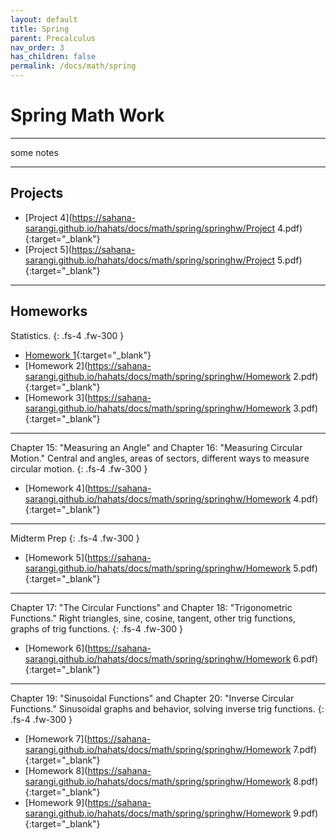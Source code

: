 ```yaml
---
layout: default
title: Spring
parent: Precalculus
nav_order: 3
has_children: false
permalink: /docs/math/spring
---
```


# Spring Math Work

---

some notes

---

## Projects

- [Project 4](https://sahana-sarangi.github.io/hahats/docs/math/spring/springhw/Project 4.pdf){:target="_blank"}
- [Project 5](https://sahana-sarangi.github.io/hahats/docs/math/spring/springhw/Project 5.pdf){:target="_blank"}

---

## Homeworks

Statistics.
{: .fs-4 .fw-300 }

- [Homework 1](https://sahana-sarangi.github.io/hahats/docs/math/spring/springhw/Homework1.pdf){:target="_blank"}
- [Homework 2](https://sahana-sarangi.github.io/hahats/docs/math/spring/springhw/Homework 2.pdf){:target="_blank"}
- [Homework 3](https://sahana-sarangi.github.io/hahats/docs/math/spring/springhw/Homework 3.pdf){:target="_blank"}

---

Chapter 15: "Measuring an Angle" and Chapter 16: "Measuring Circular Motion." Central and angles, areas of sectors, different ways to measure circular motion.
{: .fs-4 .fw-300 }

- [Homework 4](https://sahana-sarangi.github.io/hahats/docs/math/spring/springhw/Homework 4.pdf){:target="_blank"}
  
---

Midterm Prep
{: .fs-4 .fw-300 }

- [Homework 5](https://sahana-sarangi.github.io/hahats/docs/math/spring/springhw/Homework 5.pdf){:target="_blank"}

---

Chapter 17: "The Circular Functions" and Chapter 18: "Trigonometric Functions." Right triangles, sine, cosine, tangent, other trig functions, graphs of trig functions.
{: .fs-4 .fw-300 }

- [Homework 6](https://sahana-sarangi.github.io/hahats/docs/math/spring/springhw/Homework 6.pdf){:target="_blank"}
  
---

Chapter 19: "Sinusoidal Functions" and Chapter 20: "Inverse Circular Functions." Sinusoidal graphs and behavior, solving inverse trig functions.
{: .fs-4 .fw-300 }

- [Homework 7](https://sahana-sarangi.github.io/hahats/docs/math/spring/springhw/Homework 7.pdf){:target="_blank"}
- [Homework 8](https://sahana-sarangi.github.io/hahats/docs/math/spring/springhw/Homework 8.pdf){:target="_blank"}
- [Homework 9](https://sahana-sarangi.github.io/hahats/docs/math/spring/springhw/Homework 9.pdf){:target="_blank"}



